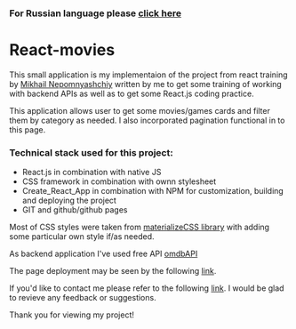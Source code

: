 ### For Russian language please [click here](./README_ru.md)

# React-movies

This small application is my implementaion of the project from react training by [Mikhail Nepomnyashchiy](https://github.com/michey85) written by me to get some training of working with backend APIs as well as to get some React.js coding practice.

This application allows user to get some movies/games cards and filter them by category as needed. I also incorporated pagination functional in to this page.

### Technical stack used for this project:

- React.js in combination with native JS
- CSS framework in combination with ownn stylesheet
- Create_React_App in combination with NPM for customization, building and deploying the project
- GIT and github/github pages

Most of CSS styles were taken from [materializeCSS library](https://materializecss.com/) with adding some particular own style if/as needed.

As backend application I've used free API [omdbAPI](http://www.omdbapi.com/)

The page deployment may be seen by the following [link](https://nikolaykrishtopa.github.io/react-movies/).

If you'd like to contact me please refer to the following [link](mailto:nikolay.krishtopa@gmail.com). I would be glad to revieve any feedback or suggestions.

Thank you for viewing my project!

